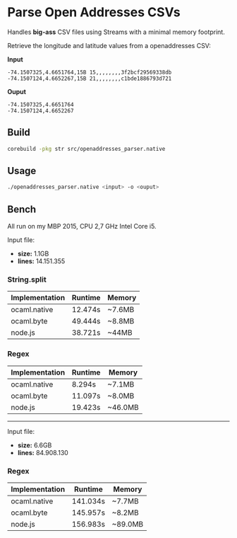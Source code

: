 # Parse Open Addresses CSVs

Handles **big-ass** CSV files using Streams with a minimal memory footprint.

Retrieve the longitude and latitude values from a openaddresses CSV:

**Input**
```
-74.1507325,4.6651764,15B 15,,,,,,,,3f2bcf29569338db
-74.1507124,4.6652267,15B 21,,,,,,,,c1bde1886793d721
```

**Ouput**
```
-74.1507325,4.6651764
-74.1507124,4.6652267
```

## Build

```sh
corebuild -pkg str src/openaddresses_parser.native
```

## Usage

```sh
./openaddresses_parser.native <input> -o <ouput>
```

## Bench

All run on my MBP 2015, CPU 2,7 GHz Intel Core i5.

Input file:
- **size:** 1.1GB
- **lines:** 14.151.355

### String.split

| Implementation | Runtime | Memory |
| -------------- | ------- | ------ |
| ocaml.native   | 12.474s | ~7.6MB |
| ocaml.byte     | 49.444s | ~8.8MB |
| node.js        | 38.721s | ~44MB  |

### Regex

| Implementation | Runtime | Memory   |
| -------------- | ------- | ------   |
| ocaml.native   | 8.294s  | ~7.1MB   |
| ocaml.byte     | 11.097s | ~8.0MB   |
| node.js        | 19.423s | ~46.0MB  |

---

Input file:
- **size:** 6.6GB
- **lines:** 84.908.130

### Regex

| Implementation | Runtime | Memory   |
| -------------- | ------- | ------   |
| ocaml.native   | 141.034s  | ~7.7MB   |
| ocaml.byte     | 145.957s | ~8.2MB   |
| node.js        | 156.983s | ~89.0MB  |

